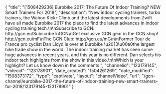 {
    "title": "[1508429236] Eurobike 2017: The Future Of Indoor Training? NEW Smart Trainers For 2018",
    "description": "New indoor cycling trainers, turbo trainers, the Wahoo Kickr Climb and the latest developments from Zwift have all made Eurobike 2017 the place to find the latest advances in indoor cycling training tech.\n\nSubscribe to GCN: http:\/\/gcn.eu\/SubscribeToGCN\nGet exclusive GCN gear in the GCN shop! http:\/\/gcn.eu\/mF\nThe GCN Club: http:\/\/gcn.eu\/mG\n\nFormer Tour de France pro cyclist Dan Lloyd is over at Eurobike \u2013\u00a0the largest bike trade show in the world. The indoor training market has seen some huge advances in recent years, and this year is no different. Dan selects his indoor tech highlights from the show in this video.\n\nWhich is your highlight? Let us know down in the comments ",
    "channelid": "123179145",
    "videoid": "123178901",
    "date_created": "1504261269",
    "date_modified": "1508373172",
    "type": "captivate",
    "layout": "channelVideo",
    "url": "\/gcn-channel\/eurobike-2017-the-future-of-indoor-training-new-smart-trainers-for-2018\/123179145-123178901"
}